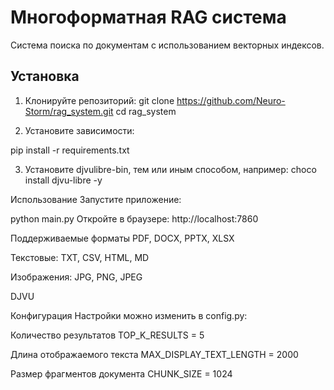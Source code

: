 # Многоформатная RAG система

Система поиска по документам с использованием векторных индексов.

## Установка

1. Клонируйте репозиторий:
git clone https://github.com/Neuro-Storm/rag_system.git
cd rag_system

2. Установите зависимости:

pip install -r requirements.txt

3. Установите djvulibre-bin, тем или иным способом, например:
	choco install djvu-libre -y   
    
Использование
Запустите приложение:

python main.py
Откройте в браузере: http://localhost:7860

Поддерживаемые форматы
PDF, DOCX, PPTX, XLSX

Текстовые: TXT, CSV, HTML, MD

Изображения: JPG, PNG, JPEG

DJVU

Конфигурация
Настройки можно изменить в config.py:


Количество результатов
TOP_K_RESULTS = 5

Длина отображаемого текста
MAX_DISPLAY_TEXT_LENGTH = 2000

Размер фрагментов документа
CHUNK_SIZE = 1024
